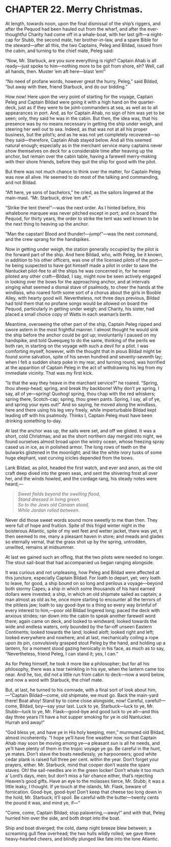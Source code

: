 # CHAPTER 22. Merry Christmas.

At length, towards noon, upon the final dismissal of the ship’s riggers, and
after the Pequod had been hauled out from the wharf, and after the
ever-thoughtful Charity had come off in a whale-boat, with her last gift—a
night-cap for Stubb, the second mate, her brother-in-law, and a spare Bible for
the steward—after all this, the two Captains, Peleg and Bildad, issued from the
cabin, and turning to the chief mate, Peleg said:

“Now, Mr. Starbuck, are you sure everything is right? Captain Ahab is all
ready—just spoke to him—nothing more to be got from shore, eh? Well, call all
hands, then. Muster ’em aft here—blast ’em!”

“No need of profane words, however great the hurry, Peleg,” said Bildad, “but
away with thee, friend Starbuck, and do our bidding.”

How now! Here upon the very point of starting for the voyage, Captain Peleg and
Captain Bildad were going it with a high hand on the quarter-deck, just as if
they were to be joint-commanders at sea, as well as to all appearances in port.
And, as for Captain Ahab, no sign of him was yet to be seen; only, they said he
was in the cabin. But then, the idea was, that his presence was by no means
necessary in getting the ship under weigh, and steering her well out to sea.
Indeed, as that was not at all his proper business, but the pilot’s; and as he
was not yet completely recovered—so they said—therefore, Captain Ahab stayed
below. And all this seemed natural enough; especially as in the merchant service
many captains never show themselves on deck for a considerable time after
heaving up the anchor, but remain over the cabin table, having a farewell
merry-making with their shore friends, before they quit the ship for good with
the pilot.

But there was not much chance to think over the matter, for Captain Peleg was
now all alive. He seemed to do most of the talking and commanding, and not
Bildad.

“Aft here, ye sons of bachelors,” he cried, as the sailors lingered at the
main-mast. “Mr. Starbuck, drive ’em aft.”

“Strike the tent there!”—was the next order. As I hinted before, this whalebone
marquee was never pitched except in port; and on board the Pequod, for thirty
years, the order to strike the tent was well known to be the next thing to
heaving up the anchor.

“Man the capstan! Blood and thunder!—jump!”—was the next command, and the crew
sprang for the handspikes.

Now in getting under weigh, the station generally occupied by the pilot is the
forward part of the ship. And here Bildad, who, with Peleg, be it known, in
addition to his other officers, was one of the licensed pilots of the port—he
being suspected to have got himself made a pilot in order to save the Nantucket
pilot-fee to all the ships he was concerned in, for he never piloted any other
craft—Bildad, I say, might now be seen actively engaged in looking over the bows
for the approaching anchor, and at intervals singing what seemed a dismal stave
of psalmody, to cheer the hands at the windlass, who roared forth some sort of a
chorus about the girls in Booble Alley, with hearty good will. Nevertheless, not
three days previous, Bildad had told them that no profane songs would be allowed
on board the Pequod, particularly in getting under weigh; and Charity, his
sister, had placed a small choice copy of Watts in each seaman’s berth.

Meantime, overseeing the other part of the ship, Captain Peleg ripped and swore
astern in the most frightful manner. I almost thought he would sink the ship
before the anchor could be got up; involuntarily I paused on my handspike, and
told Queequeg to do the same, thinking of the perils we both ran, in starting on
the voyage with such a devil for a pilot. I was comforting myself, however, with
the thought that in pious Bildad might be found some salvation, spite of his
seven hundred and seventy-seventh lay; when I felt a sudden sharp poke in my
rear, and turning round, was horrified at the apparition of Captain Peleg in the
act of withdrawing his leg from my immediate vicinity. That was my first kick.

“Is that the way they heave in the marchant service?” he roared. “Spring, thou
sheep-head; spring, and break thy backbone! Why don’t ye spring, I say, all of
ye—spring! Quohog! spring, thou chap with the red whiskers; spring there,
Scotch-cap; spring, thou green pants. Spring, I say, all of ye, and spring your
eyes out!” And so saying, he moved along the windlass, here and there using his
leg very freely, while imperturbable Bildad kept leading off with his psalmody.
Thinks I, Captain Peleg must have been drinking something to-day.

At last the anchor was up, the sails were set, and off we glided. It was a
short, cold Christmas; and as the short northern day merged into night, we found
ourselves almost broad upon the wintry ocean, whose freezing spray cased us in
ice, as in polished armor. The long rows of teeth on the bulwarks glistened in
the moonlight; and like the white ivory tusks of some huge elephant, vast
curving icicles depended from the bows.

Lank Bildad, as pilot, headed the first watch, and ever and anon, as the old
craft deep dived into the green seas, and sent the shivering frost all over her,
and the winds howled, and the cordage rang, his steady notes were heard,—

> _Sweet fields beyond the swelling flood,\
> Stand dressed in living green.\
> So to the Jews old Canaan stood,\
> While Jordan rolled between._

Never did those sweet words sound more sweetly to me than then. They were full
of hope and fruition. Spite of this frigid winter night in the boisterous
Atlantic, spite of my wet feet and wetter jacket, there was yet, it then seemed
to me, many a pleasant haven in store; and meads and glades so eternally vernal,
that the grass shot up by the spring, untrodden, unwilted, remains at midsummer.

At last we gained such an offing, that the two pilots were needed no longer. The
stout sail-boat that had accompanied us began ranging alongside.

It was curious and not unpleasing, how Peleg and Bildad were affected at this
juncture, especially Captain Bildad. For loath to depart, yet; very loath to
leave, for good, a ship bound on so long and perilous a voyage—beyond both
stormy Capes; a ship in which some thousands of his hard earned dollars were
invested; a ship, in which an old shipmate sailed as captain; a man almost as
old as he, once more starting to encounter all the terrors of the pitiless jaw;
loath to say good-bye to a thing so every way brimful of every interest to
him,—poor old Bildad lingered long; paced the deck with anxious strides; ran
down into the cabin to speak another farewell word there; again came on deck,
and looked to windward; looked towards the wide and endless waters, only bounded
by the far-off unseen Eastern Continents; looked towards the land; looked aloft;
looked right and left; looked everywhere and nowhere; and at last, mechanically
coiling a rope upon its pin, convulsively grasped stout Peleg by the hand, and
holding up a lantern, for a moment stood gazing heroically in his face, as much
as to say, “Nevertheless, friend Peleg, I can stand it; yes, I can.”

As for Peleg himself, he took it more like a philosopher; but for all his
philosophy, there was a tear twinkling in his eye, when the lantern came too
near. And he, too, did not a little run from cabin to deck—now a word below, and
now a word with Starbuck, the chief mate.

But, at last, he turned to his comrade, with a final sort of look about
him,—“Captain Bildad—come, old shipmate, we must go. Back the main-yard there!
Boat ahoy! Stand by to come close alongside, now! Careful, careful!—come,
Bildad, boy—say your last. Luck to ye, Starbuck—luck to ye, Mr. Stubb—luck to
ye, Mr. Flask—good-bye and good luck to ye all—and this day three years I’ll
have a hot supper smoking for ye in old Nantucket. Hurrah and away!”

“God bless ye, and have ye in His holy keeping, men,” murmured old Bildad,
almost incoherently. “I hope ye’ll have fine weather now, so that Captain Ahab
may soon be moving among ye—a pleasant sun is all he needs, and ye’ll have
plenty of them in the tropic voyage ye go. Be careful in the hunt, ye mates.
Don’t stave the boats needlessly, ye harpooneers; good white cedar plank is
raised full three per cent. within the year. Don’t forget your prayers, either.
Mr. Starbuck, mind that cooper don’t waste the spare staves. Oh! the
sail-needles are in the green locker! Don’t whale it too much a’ Lord’s days,
men; but don’t miss a fair chance either, that’s rejecting Heaven’s good gifts.
Have an eye to the molasses tierce, Mr. Stubb; it was a little leaky, I thought.
If ye touch at the islands, Mr. Flask, beware of fornication. Good-bye,
good-bye! Don’t keep that cheese too long down in the hold, Mr. Starbuck; it’ll
spoil. Be careful with the butter—twenty cents the pound it was, and mind ye,
if—”

“Come, come, Captain Bildad; stop palavering,—away!” and with that, Peleg
hurried him over the side, and both dropt into the boat.

Ship and boat diverged; the cold, damp night breeze blew between; a screaming
gull flew overhead; the two hulls wildly rolled; we gave three heavy-hearted
cheers, and blindly plunged like fate into the lone Atlantic.
